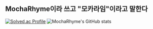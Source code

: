 ## MochaRhyme이라 쓰고 "모카라임"이라고 말한다
[![Solved.ac Profile](http://mazassumnida.wtf/api/generate_badge?boj=runatory)](https://solved.ac/runatory)
![MochaRhyme's GitHub stats](https://github-readme-stats.vercel.app/api?username=MochaRhyme&show_icons=true&theme=radical)
